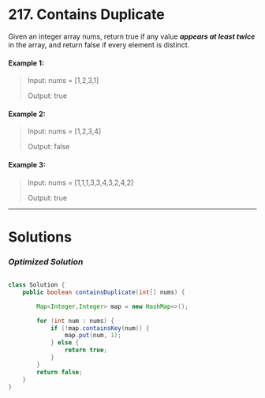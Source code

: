 
# 217. Contains Duplicate

Given an integer array nums, return true if any value ***appears at least twice*** in the array, and return false if every element is distinct.

#### Example 1:

> Input: nums = [1,2,3,1]
> 
> Output: true

#### Example 2:

>Input: nums = [1,2,3,4]
>
>Output: false

#### Example 3:

>Input: nums = [1,1,1,3,3,4,3,2,4,2]
>
>Output: true


---

# Solutions

### *Optimized Solution*

```java

class Solution {
    public boolean containsDuplicate(int[] nums) {

        Map<Integer,Integer> map = new HashMap<>();

        for (int num : nums) {
            if (!map.containsKey(num)) {
                map.put(num, 1);
            } else {
                return true;
            }
        }
        return false;
    }
}

```